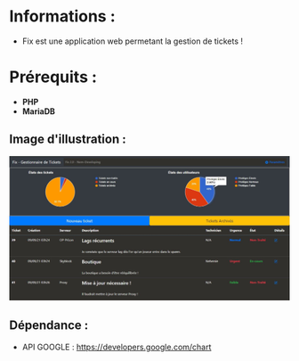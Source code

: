 # Informations : 
- Fix est une application web permetant la gestion de tickets !

# Prérequits : 
- **PHP**
- **MariaDB**

## Image d'illustration :
![Image d'illustration](https://github.com/Nem-developing/Fix/blob/master/photos/Fix-illustration.JPG?raw=true)


## Dépendance : 
- API GOOGLE : https://developers.google.com/chart
